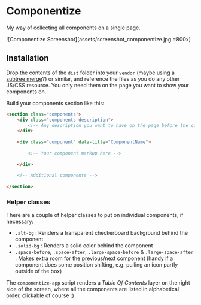 # Componentize

My way of collecting all components on a single page.

![Componentize Screenshot](assets/screenshot_componentize.jpg =800x)

## Installation

Drop the contents of the `dist` folder into your `vendor` (maybe using a [subtree merge][submerge]?) or similar, and reference the files as you do any other JS/CSS resource. You only need them on the page you want to show your components on.

Build your components section like this:

```html
<section class="components">
	<div class="components-description">
		<!-- Any description you want to have on the page before the component list -->
	</div>
	
	<div class="component" data-title="ComponentName">
		
		<!-- Your component markup here -->
		
	</div>
	
	<!-- Additional components -->
	
</section>
```

### Helper classes

There are a couple of helper classes to put on individual components, if necessary:

- `.alt-bg` : Renders a transparent checkerboard background behind the component
- `.solid-bg` : Renders a solid color behind the component
- `.space-before`, `.space-after`, `.large-space-before` & `.large-space-after` : Makes extra room for the previous/next component (handy if a component does some position shifting, e.g. pulling an icon partly outside of the box)


The `componentize-app` script renders a *Table Of Contents* layer on the right side of the screen, where all the components are listed in alphabetical order, clickable of course :)

[submerge]: http://greystate.dk/resources/subtree-merge/?rf=dist&u=greystate&b=master&r=componentize&lf=vendor/componentize
